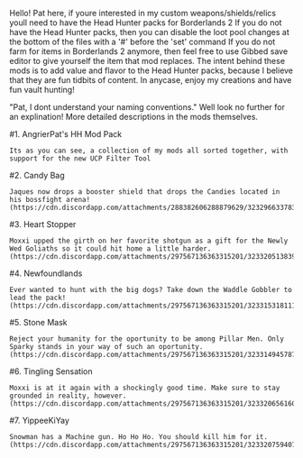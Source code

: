Hello! Pat here, if youre interested in my custom weapons/shields/relics youll need to have the Head Hunter packs for Borderlands 2
If you do not have the Head Hunter packs, then you can disable the loot pool changes at the bottom of the files with a '#' before the 'set' command
If you do not farm for items in Borderlands 2 anymore, then feel free to use Gibbed save editor to give yourself the item that mod replaces.
The intent behind these mods is to add value and flavor to the Head Hunter packs, because I believe that they are fun tidbits of content.
In anycase, enjoy my creations and have fun vault hunting! 


  "Pat, I dont understand your naming conventions." Well look no further for an explination!
  More detailed descriptions in the mods themselves.

 #1. AngrierPat's HH Mod Pack
 
	Its as you can see, a collection of my mods all sorted together, with support for the new UCP Filter Tool
	

 #2. Candy Bag
 
	Jaques now drops a booster shield that drops the Candies located in his bossfight arena!
	(https://cdn.discordapp.com/attachments/288382606288879629/323296633783844865/unknown.png)

 #3. Heart Stopper
 
	Moxxi upped the girth on her favorite shotgun as a gift for the Newly Wed Goliaths so it could hit home a little harder.
	(https://cdn.discordapp.com/attachments/297567136363315201/323320513839628288/unknown.png)
	
 #4. Newfoundlands
 
	Ever wanted to hunt with the big dogs? Take down the Waddle Gobbler to lead the pack!
	(https://cdn.discordapp.com/attachments/297567136363315201/323315318111862795/unknown.png)
	
 #5. Stone Mask
 
	Reject your humanity for the oportunity to be among Pillar Men. Only Sparky stands in your way of such an oportunity.
	(https://cdn.discordapp.com/attachments/297567136363315201/323314945787822080/unknown.png)
	
 #6. Tingling Sensation
 
	Moxxi is at it again with a shockingly good time. Make sure to stay grounded in reality, however.
	(https://cdn.discordapp.com/attachments/297567136363315201/323320656160751616/unknown.png)
	
 #7. YippeeKiYay
 
	Snowman has a Machine gun. Ho Ho Ho. You should kill him for it.
	(https://cdn.discordapp.com/attachments/297567136363315201/323320759407869952/unknown.png)
